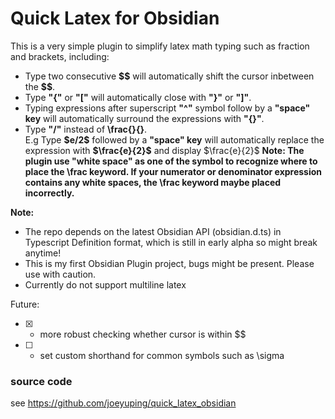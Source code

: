 # Quick Latex for Obsidian

This is a very simple plugin to simplify latex math typing such as fraction and brackets, including:
* Type two consecutive **\$\$** will automatically shift the cursor inbetween the **\$\$**.
* Type **"{"** or **"["** will automatically close with **"}"** or **"]"**.
* Typing expressions after superscript **"^"** symbol follow by a **"space" key** will automatically surround the expressions with **"{}"**.
* Type **"/"** instead of **\frac{}{}**.  
  E.g Type **\$e/2\$** followed by a **"space" key** will automatically replace the expression with **\$\frac{e}{2}\$** and display $\frac{e}{2}$
  **Note: The plugin use "white space" as one of the symbol to recognize where to place the \frac keyword. If your numerator or denominator expression contains any white spaces, the \frac keyword maybe placed incorrectly.**

**Note:**
* The repo depends on the latest Obsidian API (obsidian.d.ts) in Typescript Definition format, which is still in early alpha so might break anytime!
* This is my first Obsidian Plugin project, bugs might be present. Please use with caution.
* Currently do not support multiline latex

Future:
- [X] - more robust checking whether cursor is within $$
- [ ] - set custom shorthand for common symbols such as \sigma

### source code
see https://github.com/joeyuping/quick_latex_obsidian